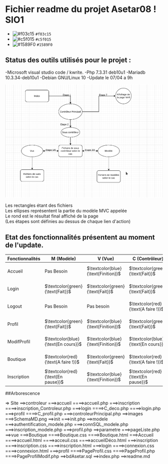 # Fichier readme du projet Asetar08 ! SIO1  

- ![#f03c15](https://via.placeholder.com/15/f03c15/000000?text=+) `#f03c15` 
- ![#c5f015](https://via.placeholder.com/15/c5f015/000000?text=+) `#c5f015` 
- ![#1589F0](https://via.placeholder.com/15/1589F0/000000?text=+) `#1589F0`



## Status des outils utilisés pour le projet :  

-Microsoft visual studio code / kwrite.
-Php 7.3.31 deb10u1
-Mariadb 10.3.34-deb10u1
-Debian GNU/Linux 10
-Update le 07/04 a 9h  


![Erreur de chargement](Site/images/SchemaMD.png)  

Les rectangles étant des fichiers   
Les ellipses représentent la partie du modèle MVC appelée  
Le rond est le résultat final affiché de la page  
(Les étapes sont définies au dessus de chaque lien d'action)  
  
## Etat des fonctionnalités présentent au moment de l'update.

| Fonctionnalités | M (Modèle) | V (Vue) | C (Contrôleur) | Priorité |
| ----------- | ----------- | ----------- |----------- | ----------- |
| Accueil | Pas Besoin | $`\textcolor{blue}{\text{Finition}}`$ | $`\textcolor{green}{\text{Fait}}`$ | $`\textcolor{green}{\text{Fini 95 pourcent}}`$ |
| Login | $`\textcolor{green}{\text{Fait}}`$ | $`\textcolor{green}{\text{Fait}}`$ | $`\textcolor{green}{\text{Fait}}`$ | $`\textcolor{green}{\text{Fini 100 pourcent}}`$ |
| Logout | Pas Besoin | Pas besoin | $`\textcolor{red}{\text{A faire !}}`$ | $`\textcolor{red}{\text{Fini 20 pourcent}}`$ |
| Profil | $`\textcolor{green}{\text{Fait}}`$ | $`\textcolor{blue}{\text{Finition}}`$ | $`\textcolor{green}{\text{Fait}}`$ | $`\textcolor{green}{\text{Fini 95 pourcent}}`$ |
| ModifProfil | $`\textcolor{blue}{\text{En cours}}`$ | $`\textcolor{blue}{\text{Finition}}`$ | $`\textcolor{blue}{\text{En cours}}`$ | $`\textcolor{green}{\text{Fini 70 pourcent}}`$ |
| Boutique | $`\textcolor{red}{\text{A faire !}}`$ | $`\textcolor{green}{\text{Fait}}`$ | $`\textcolor{red}{\text{A faire !}}`$ | $`\textcolor{red}{\text{Fini 20 pourcent}}`$ |
| Inscription | $`\textcolor{red}{\text{En pause}}`$ | $`\textcolor{blue}{\text{Finition}}`$ | $`\textcolor{red}{\text{En pause}}`$ | $`\textcolor{red}{\text{Fini 40 pourcent}}`$ |


##Arborescence  

=> Site
==>controleur
===>accueil
====>accueil.php
===>inscription
====>inscription_Controleur.php
===>login
====>C_deco.php
====>login.php
===>profil
====>C_profil.php
===>controleurPrincipal.php
==>images
===>SchemaMD.png
==>init
===>init.php
==>modele
===>authentification_modele.php
===>connSQL_modele.php
===>inscription_modele.php
===>profil.php
==>parametre
===>pageListe.php
==>vue
===>Boutique
====>Boutique.css
====>Boutique.html
===>Accueil
====>accueil.html
====>acceuil.css
====>accueilDéco.html
===>inscription
====>inscription.css
====>inscription.html
===>login
====>connexion.css
====>connexion.html
===>profil
====>PageProfil.css
====>PageProfil.php
====>PageProfilModif.php
==>bdAsetar.sql
==>index.php
==>readme.md
